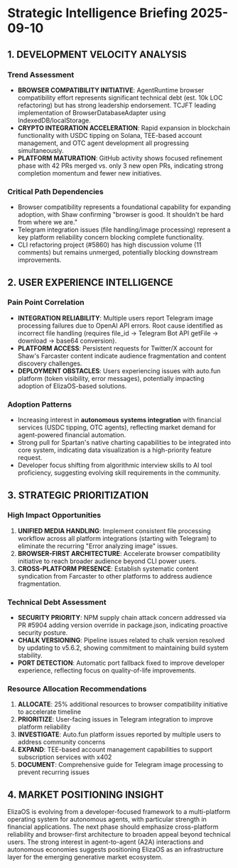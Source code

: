 # Strategic Intelligence Briefing 2025-09-10

## 1. DEVELOPMENT VELOCITY ANALYSIS

### Trend Assessment
- **BROWSER COMPATIBILITY INITIATIVE**: AgentRuntime browser compatibility effort represents significant technical debt (est. 10k LOC refactoring) but has strong leadership endorsement. TCJFT leading implementation of BrowserDatabaseAdapter using IndexedDB/localStorage.
- **CRYPTO INTEGRATION ACCELERATION**: Rapid expansion in blockchain functionality with USDC tipping on Solana, TEE-based account management, and OTC agent development all progressing simultaneously.
- **PLATFORM MATURATION**: GitHub activity shows focused refinement phase with 42 PRs merged vs. only 3 new open PRs, indicating strong completion momentum and fewer new initiatives.

### Critical Path Dependencies
- Browser compatibility represents a foundational capability for expanding adoption, with Shaw confirming "browser is good. It shouldn't be hard from where we are."
- Telegram integration issues (file handling/image processing) represent a key platform reliability concern blocking complete functionality.
- CLI refactoring project (#5860) has high discussion volume (11 comments) but remains unmerged, potentially blocking downstream improvements.

## 2. USER EXPERIENCE INTELLIGENCE

### Pain Point Correlation
- **INTEGRATION RELIABILITY**: Multiple users report Telegram image processing failures due to OpenAI API errors. Root cause identified as incorrect file handling (requires file_id → Telegram Bot API getFile → download → base64 conversion).
- **PLATFORM ACCESS**: Persistent requests for Twitter/X account for Shaw's Farcaster content indicate audience fragmentation and content discovery challenges.
- **DEPLOYMENT OBSTACLES**: Users experiencing issues with auto.fun platform (token visibility, error messages), potentially impacting adoption of ElizaOS-based solutions.

### Adoption Patterns
- Increasing interest in **autonomous systems integration** with financial services (USDC tipping, OTC agents), reflecting market demand for agent-powered financial automation.
- Strong pull for Spartan's native charting capabilities to be integrated into core system, indicating data visualization is a high-priority feature request.
- Developer focus shifting from algorithmic interview skills to AI tool proficiency, suggesting evolving skill requirements in the community.

## 3. STRATEGIC PRIORITIZATION

### High Impact Opportunities
1. **UNIFIED MEDIA HANDLING**: Implement consistent file processing workflow across all platform integrations (starting with Telegram) to eliminate the recurring "Error analyzing image" issues.
2. **BROWSER-FIRST ARCHITECTURE**: Accelerate browser compatibility initiative to reach broader audience beyond CLI power users.
3. **CROSS-PLATFORM PRESENCE**: Establish systematic content syndication from Farcaster to other platforms to address audience fragmentation.

### Technical Debt Assessment
- **SECURITY PRIORITY**: NPM supply chain attack concern addressed via PR #5904 adding version override in package.json, indicating proactive security posture.
- **CHALK VERSIONING**: Pipeline issues related to chalk version resolved by updating to v5.6.2, showing commitment to maintaining build system stability.
- **PORT DETECTION**: Automatic port fallback fixed to improve developer experience, reflecting focus on quality-of-life improvements.

### Resource Allocation Recommendations
1. **ALLOCATE**: 25% additional resources to browser compatibility initiative to accelerate timeline
2. **PRIORITIZE**: User-facing issues in Telegram integration to improve platform reliability
3. **INVESTIGATE**: Auto.fun platform issues reported by multiple users to address community concerns
4. **EXPAND**: TEE-based account management capabilities to support subscription services with x402
5. **DOCUMENT**: Comprehensive guide for Telegram image processing to prevent recurring issues

## 4. MARKET POSITIONING INSIGHT

ElizaOS is evolving from a developer-focused framework to a multi-platform operating system for autonomous agents, with particular strength in financial applications. The next phase should emphasize cross-platform reliability and browser-first architecture to broaden appeal beyond technical users. The strong interest in agent-to-agent (A2A) interactions and autonomous economies suggests positioning ElizaOS as an infrastructure layer for the emerging generative market ecosystem.